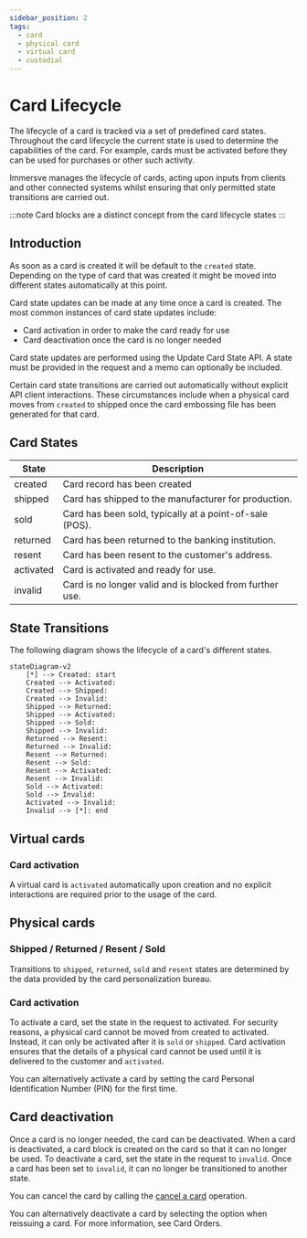 ```yaml
---
sidebar_position: 2
tags:
  - card
  - physical card
  - virtual card
  - custodial
---
```


# Card Lifecycle

The lifecycle of a card is tracked via a set of predefined card states. Throughout the card lifecycle the current state is used to determine the capabilities of the card. For example, cards must be activated before they can be used for purchases or other such activity.

Immersve manages the lifecycle of cards, acting upon inputs from clients and other connected systems whilst ensuring that only permitted state transitions are carried out.

:::note
Card blocks are a distinct concept from the card lifecycle states
:::

## Introduction

As soon as a card is created it will be default to the `created` state. Depending on the type of card that was created it might be moved into different states automatically at this point.

Card state updates can be made at any time once a card is created. The most common instances of card state updates include:

- Card activation in order to make the card ready for use
- Card deactivation once the card is no longer needed

Card state updates are performed using the Update Card State API. A state must be provided in the request and a memo can optionally be included.

Certain card state transitions are carried out automatically without explicit API client interactions. These circumstances include when a physical card moves from `created` to shipped once the card embossing file has been generated for that card.

## Card States

| State     | Description                                              |
| --------- | -------------------------------------------------------- |
| created   | Card record has been created                             |
| shipped   | Card has shipped to the manufacturer for production.     |
| sold      | Card has been sold, typically at a point-of-sale (POS).  |
| returned  | Card has been returned to the banking institution.       |
| resent    | Card has been resent to the customer's address.          |
| activated | Card is activated and ready for use.                     |
| invalid   | Card is no longer valid and is blocked from further use. |

## State Transitions

The following diagram shows the lifecycle of a card's different states.

```mermaid
stateDiagram-v2
    [*] --> Created: start
    Created --> Activated:
    Created --> Shipped:
    Created --> Invalid:
    Shipped --> Returned:
    Shipped --> Activated:
    Shipped --> Sold:
    Shipped --> Invalid:
    Returned --> Resent:
    Returned --> Invalid:
    Resent --> Returned:
    Resent --> Sold:
    Resent --> Activated:
    Resent --> Invalid:
    Sold --> Activated:
    Sold --> Invalid:
    Activated --> Invalid:
    Invalid --> [*]: end
```

## Virtual cards

### Card activation

A virtual card is `activated` automatically upon creation and no explicit interactions are required prior to the usage of the card.

## Physical cards

### Shipped / Returned / Resent / Sold

Transitions to `shipped`, `returned`, `sold` and `resent` states are determined by the data provided by the card personalization bureau.

### Card activation

To activate a card, set the state in the request to activated. For security reasons, a physical card cannot be moved from created to activated. Instead, it can only be activated after it is `sold` or `shipped`. Card activation ensures that the details of a physical card cannot be used until it is delivered to the customer and `activated`.

You can alternatively activate a card by setting the card Personal Identification Number (PIN) for the first time.

## Card deactivation

Once a card is no longer needed, the card can be deactivated. When a card is deactivated, a card block is created on the card so that it can no longer be used. To deactivate a card, set the state in the request to `invalid`. Once a card has been set to `invalid`, it can no longer be transitioned to another state.

You can cancel the card by calling the [cancel a card](/api-reference/cancel-a-card-asynchronously) operation.

You can alternatively deactivate a card by selecting the option when reissuing a card. For more information, see Card Orders.
